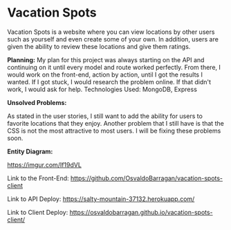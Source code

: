 <h1>Vacation Spots</h1>
<p>Vacation Spots is a website where you can view locations by other users such as yourself and even create some of your own. In addition, users are given the ability to review these locations and give them ratings.<p>


<b>Planning:</b> My plan for this project was always starting on the API and continuing on it until every model and route worked perfectly. From there, I would work on the front-end, action by action, until I got the results I wanted. If I got stuck, I would research the problem online. If that didn't work, I would ask for help.
Technologies Used: MongoDB, Express

<b>Unsolved Problems:</b>

<p>As stated in the user stories, I still want to add the ability for users to favorite locations that they enjoy. Another problem that I still have is that the CSS is not the most attractive to most users. I will be fixing these problems soon.</p>

<b>Entity Diagram:</b>

https://imgur.com/If19dVL

Link to the Front-End:
https://github.com/OsvaldoBarragan/vacation-spots-client

Link to API Deploy:
https://salty-mountain-37132.herokuapp.com/

Link to Client Deploy:
https://osvaldobarragan.github.io/vacation-spots-client/
